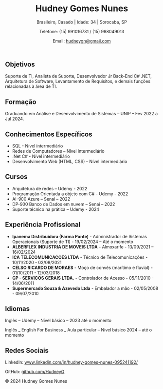 <!DOCTYPE html>
<html lang="pt-BR">
<head>
    <meta charset="UTF-8">
    <meta name="viewport" content="width=device-width, initial-scale=1.0">
    <title>Hudney Gomes Nunes - Currículo</title>
</head>
<body>
    <header>
        <div class="container">
            <h1>Hudney Gomes Nunes</h1>
            <p>Brasileiro, Casado | Idade: 34 | Sorocaba, SP</p>
            <p>Telefone: (15) 991016731 / (15) 988049013</p>
            <p>Email: <a href="mailto:hudneygn@gmail.com">hudneygn@gmail.com</a></p>
        </div>
    </header>
    <main>
        <div class="container">
            <section>
                <h2>Objetivos</h2>
                <p>Suporte de TI, Analista de Suporte, Desenvolvedor Jr Back-End C# .NET, Arquitetura de Software, Levantamento de Requisitos, e demais funções relacionadas à área de TI.</p>
            </section>
            <section>
                <h2>Formação</h2>
                <p>Graduando em Análise e Desenvolvimento de Sistemas – UNIP – Fev 2022 a Jul 2024.</p>
            </section>
            <section>
                <h2>Conhecimentos Específicos</h2>
                <ul>
                    <li>SQL - Nível intermediário</li>
                    <li>Redes de Computadores – Nível intermediário</li>
                    <li>.Net C# - Nível intermediário</li>
                    <li>Desenvolvimento Web (HTML, CSS) – Nível intermediário</li>
                </ul>
            </section>
            <section>
                <h2>Cursos</h2>
                <ul>
                    <li>Arquitetura de redes – Udemy - 2022</li>
                    <li>Programação Orientada a objeto com C# - Udemy - 2022</li>
                    <li>AI-900 Azure – Senai – 2022</li>
                    <li>DP-900 Banco de Dados em nuvem – Senai – 2022</li>
                    <li>Suporte técnico na prática – Udemy - 2024</li>
                </ul>
            </section>
            <section>
                <h2>Experiência Profissional</h2>
                <ul>
                    <li><strong>Ipanema Distribuidora (Farma Ponte)</strong> - Administrador de Sistemas Operacionais (Suporte de TI) - 19/02/2024 – Até o momento</li>
                    <li><strong>ALBERFLEX INDUSTRIA DE MOVEIS LTDA</strong> - Almoxarife - 13/09/2021 – 16/02/2024</li>
                    <li><strong>ICA TELECOMUNICACOES LTDA</strong> - Técnico de Telecomunicações - 10/11/2020 - 02/08/2021</li>
                    <li><strong>CELSO RICARDO DE MORAES</strong> - Moço de convés (marítimo e fluvial) - 01/10/2011 - 12/03/2018</li>
                    <li><strong>GP - SERVICOS GERAIS LTDA.</strong> - Controlador de Acesso - 05/11/2010 - 14/06/2011</li>
                    <li><strong>Supermercado Souza & Azevedo Ltda</strong> - Embalador a mão - 02/05/2008 - 09/07/2010</li>
                </ul>
            </section>
            <section>
                <h2>Idiomas</h2>
                <p>Inglês – Udemy – Nível básico – 2023 até o momento</p>
                <p>Inglês _ English For Business _ Aula particular – Nível básico 2024 – até o momento</p>
            </section>
            <section>
                <h2>Redes Sociais</h2>
                <p>LinkedIn: <a href="https://www.linkedin.com/in/hudney-gomes-nunes-095241192/" target="_blank">www.linkedin.com/in/hudney-gomes-nunes-095241192/</a></p>
                <p>GitHub: <a href="https://github.com/HudneyG" target="_blank">github.com/HudneyG</a></p>
            </section>
        </div>
    </main>
    <footer>
        <div class="container">
            <p>&copy; 2024 Hudney Gomes Nunes</p>
        </div>
    </footer>
</body>
</html>

